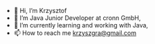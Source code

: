 - 👋 Hi, I’m Krzysztof
- 👀 I’m Java Junior Developer at cronn GmbH,
- 🌱 I’m currently learning and working with Java,
- 📫 How to reach me krzyszgra@gmail.com
